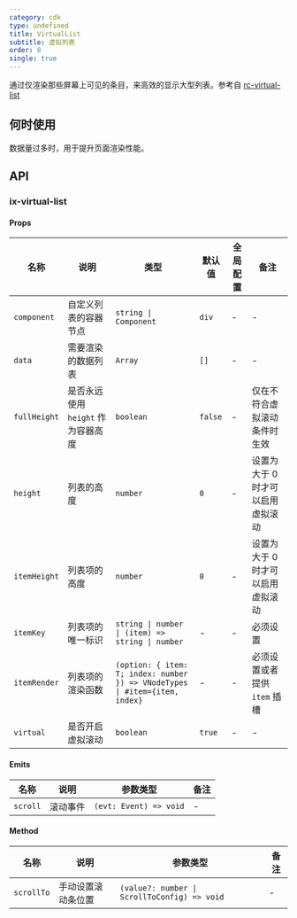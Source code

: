 ```yaml
---
category: cdk
type: undefined
title: VirtualList
subtitle: 虚拟列表
order: 8
single: true
---
```


通过仅渲染那些屏幕上可见的条目，来高效的显示大型列表。参考自 [rc-virtual-list](https://github.com/react-component/virtual-list)

## 何时使用

数据量过多时，用于提升页面渲染性能。

## API

### ix-virtual-list

#### Props

| 名称 | 说明 | 类型  | 默认值 | 全局配置 | 备注 |
| --- | --- | --- | --- | --- | --- |
| `component` | 自定义列表的容器节点 | `string \| Component` | `div` | - | - |
| `data` | 需要渲染的数据列表 | `Array` | `[]` | - | - |
| `fullHeight` | 是否永远使用 `height` 作为容器高度 | `boolean` | `false` | - | 仅在不符合虚拟滚动条件时生效 |
| `height` | 列表的高度 | `number` | `0` | - | 设置为大于 0 时才可以启用虚拟滚动 |
| `itemHeight` | 列表项的高度 | `number` | `0` | - | 设置为大于 0 时才可以启用虚拟滚动 |
| `itemKey` | 列表项的唯一标识 | `string \| number \| (item) => string \| number` | - | - | 必须设置 |
| `itemRender` | 列表项的渲染函数 | `(option: { item: T; index: number }) => VNodeTypes \| #item={item, index}` | - | - | 必须设置或者提供 `item` 插槽 |
| `virtual` | 是否开启虚拟滚动 | `boolean` | `true` | - | - |

#### Emits

| 名称 | 说明 | 参数类型 | 备注 |
| --- | --- | --- | --- |
| `scroll` | 滚动事件 | `(evt: Event) => void` | - |

#### Method

| 名称 | 说明 | 参数类型 | 备注 |
| --- | --- | --- | --- |
| `scrollTo` | 手动设置滚动条位置 | `(value?: number \| ScrollToConfig) => void` | - |
